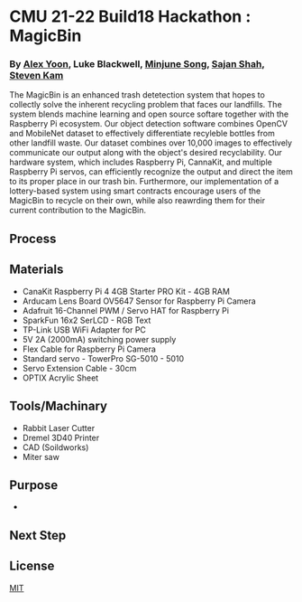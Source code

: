 # CMU 21-22 Build18 Hackathon : MagicBin
### By [Alex Yoon](https://github.com/alexyoon26), Luke Blackwell, [Minjune Song](https://github.com/pythonlearner1025/magicbin), [Sajan Shah](https://github.com/sajshah6), [Steven Kam](https://github.com/SKam23)

The MagicBin is an enhanced trash detetection system that hopes to collectly solve the inherent recycling problem that faces our landfills. The system blends machine learning and open source softare together with the Raspberry Pi ecosystem. Our object detection software combines OpenCV and MobileNet dataset to effectively differentiate recyleble bottles from other landfill waste. Our dataset combines over 10,000 images to effectively communicate our output along with the object's desired recyclability. Our hardware system, which includes Raspberry Pi, CannaKit, and multiple Raspberry Pi servos, can efficiently recognize the output and direct the item to its proper place in our trash bin. Furthermore, our implementation of a lottery-based system using smart contracts encourage users of the MagicBin to recycle on their own, while also reawrding them for their current contribution to the MagicBin.

## Process

## Materials 
- CanaKit Raspberry Pi 4 4GB Starter PRO Kit - 4GB RAM
- Arducam Lens Board OV5647 Sensor for Raspberry Pi Camera
- Adafruit 16-Channel PWM / Servo HAT for Raspberry Pi
- SparkFun 16x2 SerLCD - RGB Text
- TP-Link USB WiFi Adapter for PC
- 5V 2A (2000mA) switching power supply 
- Flex Cable for Raspberry Pi Camera
- Standard servo - TowerPro SG-5010 - 5010
- Servo Extension Cable - 30cm
- OPTIX Acrylic Sheet

## Tools/Machinary 
- Rabbit Laser Cutter
- Dremel 3D40 Printer
- CAD (Soildworks)
- Miter saw

## Purpose 
-

## Next Step

## License
[MIT](https://choosealicense.com/licenses/mit/)

